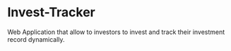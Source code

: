 # Invest-Tracker

Web Application that allow to investors to invest and track their investment record dynamically. 

